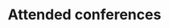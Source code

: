 ---
# An instance of the Pages widget.
# Documentation: https://wowchemy.com/docs/page-builder/
widget: pages
active: false

# This file represents a page section.
headless: true

# Order that this section appears on the page.
weight: 50


title: Attended conferences
subtitle:

content:
  # Filter on criteria
  filters:
    folders:
      - conferences
    tag: ''
    category: ''
    publication_type: ''
    author: ''
    exclude_featured: false
    exclude_future: false
    exclude_past: false
  # Choose how many pages you would like to display (0 = all pages)
  count: 5
  # Choose how many pages you would like to offset by
  offset: 0
  # Page order: descending (desc) or ascending (asc) date.
  order: desc

design:
  # Choose a view for the listings:
  view: 2
  columns: '2'
---